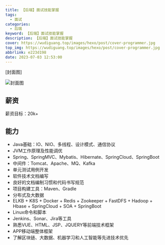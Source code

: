 ```yaml
---
title: 【后端】面试技能掌握
tags:
  - 面试
categories:
  - 后端
keyword: 【后端】面试技能掌握
description: 【后端】面试技能掌握
cover: https://wudiguang.top/images/hexo/post/cover-programmer.jpg
top_img: https://wudiguang.top/images/hexo/post/cover-programmer.jpg
abbrlink: e223d198
date: 2023-07-03 12:53:00
---
```


[封面图]

![封面图](https://wudiguang.top/images/hexo/post/cover-programmer.jpg)

## 薪资

薪资目标：20k+

## 能力

* Java基础：IO、NIO、多线程、设计模式、通信协议
* JVM工作原理及性能调优
* Spring、SpringMVC、Mybatis、Hibernate、SpringCloud、SpringBoot
* 中间件：Tomcat、Apache、MQ、Kafka
* 单元测试用例开发
* 软件技术文档编写
* 良好的文档编制习惯和代码书写规范
* 项目构建工具：Maven、Gradle
* 分布式及大数据
* ELKB + K8S + Docker + Redis + Zookeeper + FastDFS + Hadoop + Hbase + SpringCloud + SOA + SpringBoot
* Linux命令和脚本
* Jenkins、Sonar、Jira等工具
* 熟悉VUE、HTML、JSP、JQUERY等前端技术框架
* APP移动端整体框架
* 了解区块链、大数据、机器学习和人工智能等先进技术优先

